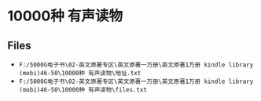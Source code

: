 # 10000种 有声读物

## Files

- `F:/5000G电子书\02-英文原著专区\英文原著一万册\英文原著1万册 kindle library (mobi)46-50\10000种 有声读物\地址.txt`
- `F:/5000G电子书\02-英文原著专区\英文原著一万册\英文原著1万册 kindle library (mobi)46-50\10000种 有声读物\files.txt`
